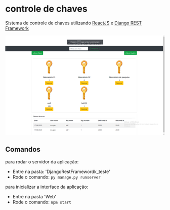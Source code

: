 # controle de chaves
Sistema de controle de chaves utilizando <a href='https://pt-br.reactjs.org/'>ReactJS</a> e <a href='https://www.django-rest-framework.org/'>Django REST Framework</a>

![Alt text](home.png?raw=true "Optional Title")

## Comandos
para rodar o servidor da aplicação:
<ul>  
  <li>Entre na pasta: 'DjangoRestFramewordk_teste'</li>
<li>Rode o comando: <code>py manage.py runserver</code></li> 
  </ul>

para inicializar a interface da aplicação:
<ul>
  <li>Entre na pasta 'Web'</li>
  <li>Rode o comando: <code>npm start</code></li>
  <ul>
